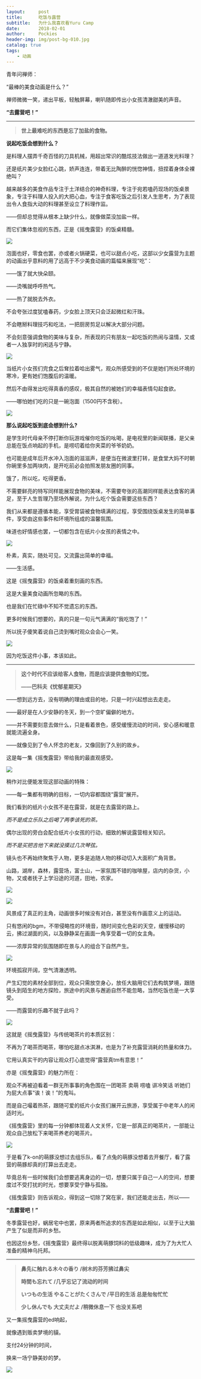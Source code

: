 ```yaml
---
layout:     post
title:      吃饭与露营
subtitle:   为什么我喜欢看Yuru Camp
date:       2018-02-01
author:     Pockies
header-img: img/post-bg-010.jpg
catalog: true
tags:
    - 动画
---
```


青年问禅师：

“最棒的美食动画是什么？”

禅师微微一笑，递出平板，轻触屏幕，喇叭随即传出小女孩清澈甜美的声音。

**“去露营吧！”**

------

> **世上最难吃的东西是忘了加盐的食物。**

**说起吃饭会想到什么？**

是料理人摆弄千奇百怪的刀具机械，用超出常识的酷炫技法做出一道道发光料理？

还是纸片美少女脸红心跳，娇声连连，带着无比陶醉的恍惚神情，扭捏着身体全裸绝叫？

越来越多的美食作品专注于土洋结合的神奇料理，专注于宛若嗑药现场的饭桌景象，专注于料理人投入的大把心血，专注于食客吃饭之后引发人生思考，为了表现出令人食指大动的料理甚至设立了料理作监。

——但却总觉得从根本上缺少什么，就像做菜没加盐一样。

而它们集体忽视的东西，正是《摇曳露营》的饭桌精髓。

![](https://cdn.jsdelivr.net/gh/Pockies/pic/741f9461gy1g2gkewxjomj21hc0u0qv5.jpg)

泡面也好，零食也罢，亦或者火锅硬菜，也可以甜点小吃，这部以少女露营为主题的动画出乎意料的用了远高于不少美食动画的篇幅来展现“吃”：

——饿了就大快朵颐。

——烫嘴就呼呼热气。

——热了就脱去外衣。

不会夸张过度犹嗑春药，少女脸上顶天只会泛起微红和汗珠。

不会瞎掰料理技巧和吃法，一把厨房剪足以解决大部分问题。

不会刻意强调食物的美味与复杂，所表现的只有朋友一起吃饭的热闹与温情，又或者一人独享时的闲适与宁静。

![](https://cdn.jsdelivr.net/gh/Pockies/pic/741f9461gy1g2gkex42bmj21hc0u07wi.jpg)

当纸片小女孩们完食之后耷拉着哈出雾气，观众所感受到的不仅是她们所处环境的寒冷，更有她们饱腹后的温暖。

然后不由得发出吃得真香的感叹，极其自然的被她们的幸福表情勾起食欲。

——哪怕她们吃的只是一碗泡面（1500円不含税）。

![](https://cdn.jsdelivr.net/gh/Pockies/pic/741f9461gy1g2gkezkdiuj21hc0u01kx.jpg)

**那么说起吃饭到底会想到什么?**

是学生时代母亲不停打断你玩游戏催你吃饭的吆喝，是电视里的新闻联播，是父亲总能在饭点响起的手机，是唠叨着给你夹菜的爷爷奶奶。

也可能是成年后开水冲入泡面的滋滋声，是便当在微波里打转，是食堂大妈不时朝你碗里多加两块肉，是开吃前必会拍照发朋友圈的同事。

饿了，所以吃，吃得更香。

不需要鲜亮的特写同样能展现食物的美味，不需要夸张的高潮同样能表达食客的满足，至于人生哲理乃至场外解说，为什么吃个饭会需要这些东西？

我们从来都是遵循本能，享受胃袋被食物填满的过程，享受围绕饭桌发生的简单事件，享受由这些事件和环境所组成的温馨氛围。

味道也好情感也罢，一切都包含在纸片小女孩的表情之中。

![](https://cdn.jsdelivr.net/gh/Pockies/pic/741f9461gy1g2gkf81s3kj21hc0u0npd.jpg)

朴素，真实，随处可见，又流露出简单的幸福。

——生活感。

这是《摇曳露营》的饭桌着重刻画的东西。

这是大量美食动画所忽略的东西。

也是我们在忙碌中不知不觉遗忘的东西。

更多时候我们想要的，真的只是一句元气满满的“我吃饱了！”

所以抚子傻笑着说自己烫到嘴时观众会会心一笑。

![](https://cdn.jsdelivr.net/gh/Pockies/pic/741f9461gy1g2gkf5ifvpj21hb0tz4qp.jpg)

因为吃饭这件小事，本该如此。

------

> **这个时代不应该给客人食物，而是应该提供食物的幻觉。**
>
> **——巴科夫《忧郁星期天》**

——想到远方去，没有明确的理由或目的地，只是一时兴起想出去走走。

——最好是在人少安静的冬天，到一个空旷偏僻的地方。

——并不需要刻意去做什么，只是看着景色，感受缓慢流动的时间，安心感和暖意就能流遍全身。

——就像见到了令人怀念的老友，又像回到了久别的故乡。

这是每一集《摇曳露营》带给我的最直观感受。

![](https://cdn.jsdelivr.net/gh/Pockies/pic/741f9461gy1g2gkf8vmu4j21hc0u0u0y.jpg)

稍作对比便能发现这部动画的特殊：

——每一集都有明确的目标，一切内容都围绕“露营”展开。

我们看到的纸片小女孩不是在露营，就是在去露营的路上。

*而不是成立乐队之后喝了两季该死的茶。*

偶尔出现的旁白会配合纸片小女孩的行动，细致的解说露营相关知识。

*而不是买把吉他下来就没摸过几次琴弦。*

镜头也不再始终聚焦于人物，更多是追随人物的移动切入大面积广角背景。

山路，湖岸，森林，露营场，富士山，一家氛围不错的咖啡屋，店内的杂货，小物，又或者抚子上学沿途的河道，田地，农家。

![](https://cdn.jsdelivr.net/gh/Pockies/pic/741f9461gy1g2gkfe2ffcj21hc0u0e82.jpg)

![](https://cdn.jsdelivr.net/gh/Pockies/pic/741f9461gy1g2gkfe4bwjj21hc0u0x6p.jpg)

风景成了真正的主角，动画很多时候没有对白，甚至没有作画意义上的运动。

只有悠闲的bgm，不带侵略性的环境音，随时间变化色彩的天空，缓慢移动的云，拂过湖面的风，以及静静呆在画面一角享受着一切的女主角。

——浓厚异常的氛围随即在景与人的组合下自然产生。

![](https://cdn.jsdelivr.net/gh/Pockies/pic/741f9461gy1g2gkfal2izj21hc0g47wh.jpg)

环境孤寂开阔，空气清澈透明。

产生幻觉的素材全部到位，观众只需放空身心，放任大脑用它们去构筑梦境，跟随镜头到陌生的地方探险，旅途中的风景与邂逅自然不能忽略，当然吃饭也是一大享受。

——而露营的乐趣不就于此吗？

![](https://cdn.jsdelivr.net/gh/Pockies/pic/741f9461gy1g2gkfm7bmuj21hc0u0npd.jpg)

这就是《摇曳露营》与传统喝茶片的本质区别：

不再为了喝茶而喝茶，哪怕吃甜点冰淇淋，也是为了补充露营消耗的热量和体力。

它用认真实干的内容让观众打心底觉得“露营真tm有意思！”

亦是《摇曳露营》的魅力所在：

观众不再被迫看着一群无所事事的角色围在一团喝茶 卖萌 唠嗑 讲冷笑话 听她们为屁大点事“诶！诶！”的鬼叫。

而是自己嘬着热茶，跟随可爱的纸片小女孩们展开云旅游，享受属于中老年人的闲适时光。

《摇曳露营》里的每一分钟都体现着人文关怀，它是一部真正的喝茶片，一部能让观众自己放松下来喝茶养老的喝茶片。

![](https://cdn.jsdelivr.net/gh/Pockies/pic/741f9461gy1g2gkfllbaej21hc0u0qv6.jpg)

于是看了k-on的萌豚没想过去组乐队，看了点兔的萌豚没想着去开餐厅，看了露营的萌豚却真的打算出去走走。

毕竟总有一些时候我们会想要逃离身边的一切，想要只属于自己一人的空间，想要度过不受打扰的时光，想要享受宁静与孤独。

《摇曳露营》则告诉观众，得到这一切除了窝在家，我们还能走出去，所以——

**“去露营吧！”**

冬季露营也好，蜗居宅中也罢，原来两者所追求的东西是如此相似，以至于让大脑产生了似是而非的乡愁。

也因这份乡愁，《摇曳露营》最终得以脱离萌豚饲料的低级趣味，成为了为大忙人准备的精神乌托邦。

------

> **鼻先に触れる木々の香り /树木的芬芳拂过鼻尖**
>
> **時間も忘れて /几乎忘记了流动的时间**
>
> **いつもの生活 やることがたくさんで /平日的生活 总是匆匆忙忙**
>
> **少し休んでも 大丈夫だよ /稍微休息一下 也没关系吧**

又一集摇曳露营的ed响起，

就像遇到贩卖梦境的貘。

支付24分钟的时间，

换来一场宁静美妙的梦。

![](https://cdn.jsdelivr.net/gh/Pockies/pic/741f9461gy1g2gkfnkg9yj21hc0u07tl.jpg)
